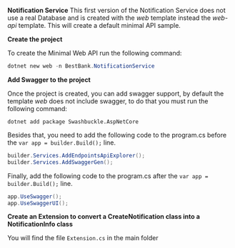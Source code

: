 **Notification Service**
This first version of the Notification Service does not use a real Database and is created with the *web* template instead the *web-api* template. This will create a default minimal API sample.

**Create the project**

To create the Minimal Web API run the following command:

``` powershell
dotnet new web -n BestBank.NotificationService
```

**Add Swagger to the project**

Once the project is created, you can add swagger support, by default the template *web* does not include swagger, to do that you must run the following command:

``` poweshell
dotnet add package Swashbuckle.AspNetCore
```

Besides that, you need to add the following code to the program.cs before the  ```var app = builder.Build();``` line.

``` C#
builder.Services.AddEndpointsApiExplorer();
builder.Services.AddSwaggerGen();
```

Finally, add the following code to the program.cs after the  ```var app = builder.Build();``` line.

``` C#
app.UseSwagger();
app.UseSwaggerUI();
```
**Create an Extension to convert a CreateNotification class into a NotificationInfo class**

You will find the file ```Extension.cs``` in the main folder